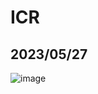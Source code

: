# ICR

## 2023/05/27
![image](https://github.com/plandic/ICR/assets/34090657/fda1920a-d90a-4a9e-86a8-73c325082474)
